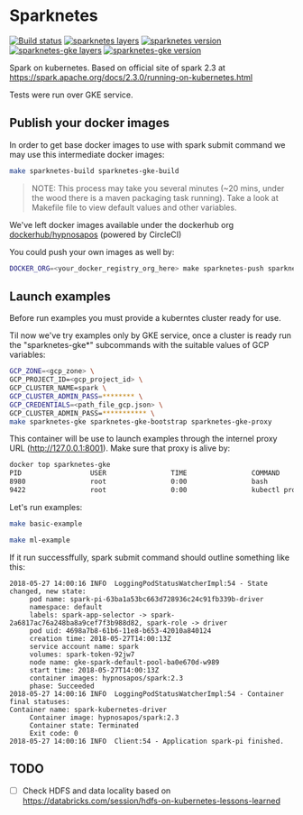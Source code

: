 # Sparknetes
[![Build status](https://circleci.com/gh/hypnosapos/sparknetes/tree/master.svg?style=svg)](https://circleci.com/gh/hypnosapos/sparknetes/tree/master)
[![sparknetes layers](https://images.microbadger.com/badges/image/hypnosapos/sparknetes.svg)](https://microbadger.com/images/hypnosapos/sparknetes)
[![sparknetes version](https://images.microbadger.com/badges/version/hypnosapos/sparknetes.svg)](https://microbadger.com/images/hypnosapos/sparknetes)
[![sparknetes-gke layers](https://images.microbadger.com/badges/image/hypnosapos/sparknetes-gke.svg)](https://microbadger.com/images/hypnosapos/sparknetes-gke)
[![sparknetes-gke version](https://images.microbadger.com/badges/version/hypnosapos/sparknetes-gke.svg)](https://microbadger.com/images/hypnosapos/sparknetes-gke)

Spark on kubernetes. Based on official site of spark 2.3 at https://spark.apache.org/docs/2.3.0/running-on-kubernetes.html

Tests were run over GKE service.

## Publish your docker images

In order to get base docker images to use with spark submit command we may use this intermediate docker images:

```bash
make sparknetes-build sparknetes-gke-build
```
> NOTE: This process may take you several minutes (~20 mins, under the wood there is a maven packaging task running). Take a look at Makefile file to view default values and other variables.

We've left docker images available under the dockerhub org [dockerhub/hypnosapos](https://hub.docker.com/r/hypnosapos/) (powered by CircleCI)

You could push your own images as well by:
```sh
DOCKER_ORG=<your_docker_registry_org_here> make sparknetes-push sparknetes-gke-push
```

## Launch examples

Before run examples you must provide a kuberntes cluster ready for use.

Til now we've try examples only by GKE service, once a cluster is ready run the "sparknetes-gke*" subcommands with the suitable values of GCP variables:

```bash
GCP_ZONE=<gcp_zone> \
GCP_PROJECT_ID=<gcp_project_id> \
GCP_CLUSTER_NAME=spark \
GCP_CLUSTER_ADMIN_PASS=******** \
GCP_CREDENTIALS=<path_file_gcp.json> \
GCP_CLUSTER_ADMIN_PASS=*********** \
make sparknetes-gke sparknetes-gke-bootstrap sparknetes-gke-proxy
```

This container will be use to launch examples through the internel proxy URL (http://127.0.0.1:8001). Make sure that proxy is alive by:
```sh
docker top sparknetes-gke
PID                 USER                TIME                COMMAND
8980                root                0:00                bash
9422                root                0:00                kubectl proxy
```

Let's run examples:

```bash
make basic-example
```

```bash
make ml-example
```

If it run successffully, spark submit command should outline something like this:
```
2018-05-27 14:00:16 INFO  LoggingPodStatusWatcherImpl:54 - State changed, new state:
	 pod name: spark-pi-63ba1a53bc663d728936c24c91fb339b-driver
	 namespace: default
	 labels: spark-app-selector -> spark-2a6817ac76a248ba8a9cef7f3b988d82, spark-role -> driver
	 pod uid: 4698a7b8-61b6-11e8-b653-42010a840124
	 creation time: 2018-05-27T14:00:13Z
	 service account name: spark
	 volumes: spark-token-92jw7
	 node name: gke-spark-default-pool-ba0e670d-w989
	 start time: 2018-05-27T14:00:13Z
	 container images: hypnosapos/spark:2.3
	 phase: Succeeded
2018-05-27 14:00:16 INFO  LoggingPodStatusWatcherImpl:54 - Container final statuses:
Container name: spark-kubernetes-driver
	 Container image: hypnosapos/spark:2.3
	 Container state: Terminated
	 Exit code: 0
2018-05-27 14:00:16 INFO  Client:54 - Application spark-pi finished.
```

## TODO

- [ ] Check HDFS and data locality based on https://databricks.com/session/hdfs-on-kubernetes-lessons-learned